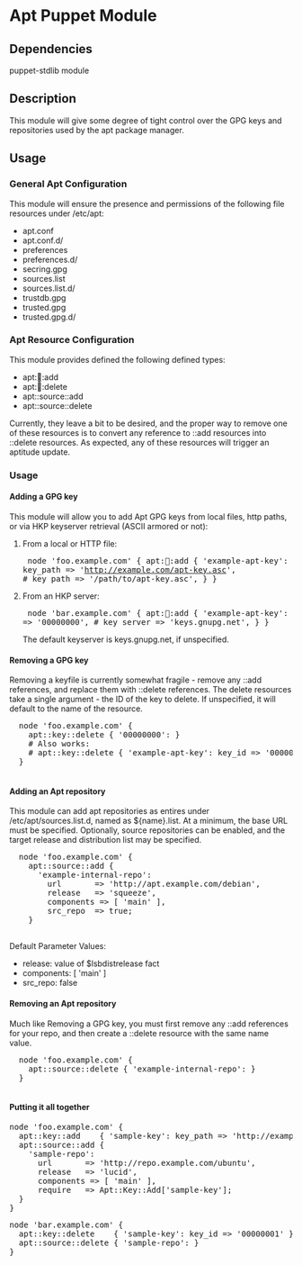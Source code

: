 Apt Puppet Module
=================

Dependencies
------------
puppet-stdlib module

Description
-----------
This module will give some degree of tight control over the GPG keys and 
repositories used by the apt package manager.

Usage
-----

### General Apt Configuration
This module will ensure the presence and permissions of the following file 
resources under /etc/apt:

  * apt.conf
  * apt.conf.d/
  * preferences
  * preferences.d/
  * secring.gpg
  * sources.list
  * sources.list.d/
  * trustdb.gpg
  * trusted.gpg
  * trusted.gpg.d/

### Apt Resource Configuration
This module provides defined the following defined types:

  * apt::key::add
  * apt::key::delete
  * apt::source::add
  * apt::source::delete

Currently, they leave a bit to be desired, and the proper way to remove one 
of these resources is to convert any reference to ::add resources into ::delete
 resources. As expected, any of these resources will trigger an aptitude update.

### Usage

#### Adding a GPG key
This module will allow you to add Apt GPG keys from local files, http paths, 
or via HKP keyserver retrieval (ASCII armored or not):

  1) From a local or HTTP file:
    <pre>
    node 'foo.example.com' {
      apt::key::add {
        'example-apt-key':
          key_path => 'http://example.com/apt-key.asc',
          # key_path => '/path/to/apt-key.asc',
      }
    }
    </pre>
  2) From an HKP server:
    <pre>
    node 'bar.example.com' {
      apt::key::add {
        'example-apt-key':
          key_id     => '00000000',
          # key_server => 'keys.gnupg.net',
      }
    }
    </pre>
    The default keyserver is keys.gnupg.net, if unspecified.

#### Removing a GPG key
Removing a keyfile is currently somewhat fragile - remove any ::add references,
 and replace them with ::delete references. The delete resources take a single 
 argument - the ID of the key to delete. If unspecified, it will default to the 
 name of the resource.
  <pre>
  node 'foo.example.com' {
    apt::key::delete { '00000000': }
    # Also works:
    # apt::key::delete { 'example-apt-key': key_id => '00000000' }
  }
  </pre>

#### Adding an Apt repository
This module can add apt repositories as entires under /etc/apt/sources.list.d, 
named as ${name}.list. At a minimum, the base URL must be specified. Optionally,
 source repositories can be enabled, and the target release and distribution 
 list may be specified.
  <pre>
  node 'foo.example.com' {
    apt::source::add {
      'example-internal-repo':
        url       => 'http://apt.example.com/debian',
        release   => 'squeeze',
        components => [ 'main' ],
        src_repo  => true;
    }
  </pre>
Default Parameter Values:

  * release:   value of $lsbdistrelease fact
  * components: [ 'main' ]
  * src_repo:  false

#### Removing an Apt repository
Much like Removing a GPG key, you must first remove any ::add references for your repo, and then create a ::delete resource with the same name value.
  <pre>
  node 'foo.example.com' {
    apt::source::delete { 'example-internal-repo': }
  }
  </pre>

#### Putting it all together
<pre>
node 'foo.example.com' {
  apt::key::add    { 'sample-key': key_path => 'http://example.com/sample-key.asc' }
  apt::source::add {
    'sample-repo':
      url       => 'http://repo.example.com/ubuntu',
      release   => 'lucid',
      components => [ 'main' ],
      require   => Apt::Key::Add['sample-key'];
  }
}
</pre>

<pre>
node 'bar.example.com' {
  apt::key::delete    { 'sample-key': key_id => '00000001' }
  apt::source::delete { 'sample-repo': }
}
</pre>

